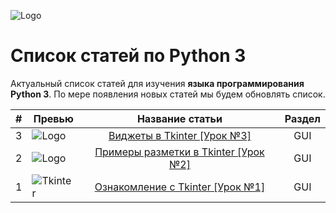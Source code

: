 ![Logo](https://python-scripts.com/wp-content/uploads/2017/03/python-logo.png)

# Список статей по Python 3
Актуальный список статей для изучения **языка программирования Python 3**. По мере появления новых статей мы будем обновлять список. 

|# | Превью        | Название статьи           | Раздел  |
| --| ------------- |:-------------:| :-----:|
| 3 | ![Logo](https://python-scripts.com/wp-content/uploads/2016/09/tkinter-widgets-example-90x70.jpg)      | [Виджеты в Tkinter [Урок №3]](https://github.com/Download-Python/Articles/issues/3) | GUI |
| 2 | ![Logo](https://python-scripts.com/wp-content/uploads/2016/09/tkinter-layout-example-90x70.jpg)      | [Примеры разметки в Tkinter [Урок №2]](https://github.com/Download-Python/Articles/issues/2) | GUI |
| 1 | ![Tkinter](https://python-scripts.com/wp-content/uploads/2016/09/tkinter-introduction-1-90x70.jpg)      | [Ознакомление с Tkinter [Урок №1]](https://github.com/Download-Python/Articles/issues/1) | GUI |
